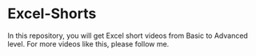 # Excel-Shorts
In this repository, you will get Excel short videos from Basic to Advanced level. 
For more videos like this, please follow me.
